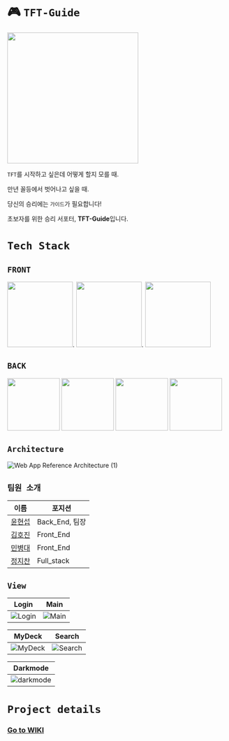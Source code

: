 # 🎮 `TFT-Guide`
<img src="https://user-images.githubusercontent.com/80196999/131866159-b26e8ab4-8a74-4e15-b3e7-d9bb913d7ae5.png" width="300" height="300"/>

`TFT`를 시작하고 싶은데 어떻게 할지 모를 때.

만년 꼴등에서 벗어나고 싶을 때.

당신의 승리에는 `가이드`가 필요합니다!

초보자를 위한 승리 서포터, **TFT-Guide**입니다. 

# `Tech Stack`

## `FRONT`
<img src="https://user-images.githubusercontent.com/80196999/131903922-92405ef2-8df5-4d38-abf0-79186a138109.png" height="150"/>. <img src="https://user-images.githubusercontent.com/80196999/131904201-31a3d4e4-26cf-4673-a38b-b6aa8530ff30.png" height="150"/>. <img src="https://user-images.githubusercontent.com/80196999/131904423-0bfb6386-e4a7-4824-be49-2b4f381f1c98.png" height="150"/>



## `BACK`

<img src="https://user-images.githubusercontent.com/80196999/131904609-40c33f8a-b8ae-4850-9cf3-592539e8e217.png" height="120"/>  <img src="https://user-images.githubusercontent.com/80196999/131904926-715d122b-f8ce-4671-b7d5-2a8d1831a6e3.png" height="120"/>  <img src="https://user-images.githubusercontent.com/80196999/131905124-5139632a-20bb-44cf-a238-ad7bc9e38454.png" height="120"/>  <img src="https://user-images.githubusercontent.com/80196999/131905210-bfe02f65-ac59-41e2-ac9b-b99da05ae9a7.png" height="120"/>

## `Architecture`
![Web App Reference Architecture (1)](https://user-images.githubusercontent.com/61625998/131931490-faafef7b-950f-452c-a2e1-273e87554b2b.png)

## `팀원 소개`

|이름|포지션|
|------|---|
|[윤현섭](https://github.com/hyeon3051)|Back_End, 팀장|
|[김호진](https://github.com/Alamarama)|Front_End|
|[민병대](https://github.com/minbyoungdae)|Front_End|
|[정지찬](https://github.com/jch422)|Full_stack|

## `View`
Login  |  Main
--- | ---
![Login](https://user-images.githubusercontent.com/38288479/131941338-a8f2f7d0-8e49-4d38-880e-8ed6bd947cdf.gif) | ![Main](https://user-images.githubusercontent.com/38288479/131941340-abf725bf-84f4-4575-bf97-c30d645834e8.gif)


MyDeck  |  Search
--- | ---
![MyDeck](https://user-images.githubusercontent.com/38288479/131941339-e9e74c29-f03f-46cf-9a76-0980b2ebab89.gif)  |  ![Search](https://user-images.githubusercontent.com/38288479/131941337-7037aa98-2442-4c3a-b8ff-ad4b3c4a27ee.gif)

Darkmode  |
--- |
![darkmode](https://user-images.githubusercontent.com/38288479/131941331-d0ae0fc2-b495-4fe4-8fef-20a1f66596c8.gif)  |

# `Project details`

### [Go to WIKI](https://github.com/codestates/TFT-Guide/wiki)

